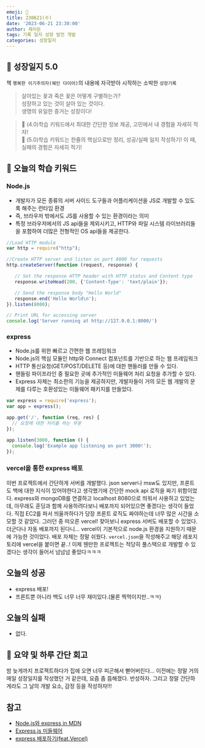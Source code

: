 ```yaml
---
emoji: 🌱
title: 230621(수)
date: '2023-06-21 23:30:00'
author: 제이든
tags: 기록 일지 성장 발전 개발
categories: 성장일지
---
```


## 🎄 성장일지 5.0

책 `행복한 이기주의자(웨인 다이어)`의 내용에 자극받아 시작하는 소박한 `성장기록`

> 살아있는 꽃과 죽은 꽃은 어떻게 구별하는가?<br/>
> 성장하고 있는 것이 살아 있는 것이다.<br/>
> 생명의 유일한 증거는 성장이다!

> 🌾 (4.0)학습 키워드에서 최대한 간단한 정보 제공, 고민에서 내 경험을 자세히 적자!<br/>
> 🥊 (5.0)학습 키워드는 한줄의 핵심으로만 정리, 성공/실패 일지 작성하기! 이 때, 실패의 경험은 자세히 적기!

## 🔑 오늘의 학습 키워드

### Node.js

- 개발자가 모든 종류의 서버 사이드 도구들과 어플리케이션을 JS로 개발할 수 있도록 해주는 런타임 환경
- 즉, 브라우저 밖에서도 JS를 사용할 수 있는 환경이라는 의미
- 특정 브라우저에서의 JS api들을 제외시키고, HTTP와 파일 시스템 라이브러리들을 포함하여 더많은 전형적인 OS api들을 제공한다.

```js
//Load HTTP module
var http = require("http");

//Create HTTP server and listen on port 8000 for requests
http.createServer(function (request, response) {

   // Set the response HTTP header with HTTP status and Content type
   response.writeHead(200, {'Content-Type': 'text/plain'});

   // Send the response body "Hello World"
   response.end('Hello World\n');
}).listen(8000);

// Print URL for accessing server
console.log('Server running at http://127.0.0.1:8000/')
```

### express

- Node.js를 위한 빠르고 간편한 웹 프레임워크
- Node.js의 핵심 모듈인 http와 Connect 컴포넌트를 기반으로 하는 웹 프레임워크
- HTTP 통신요청(GET/POST/DELETE 등)에 대한 핸들러를 만들 수 있다.
- 핸들링 파이프라인 중 필요한 곳에 추가적인 미들웨어 처리 요청을 추가할 수 있다.
- Express 자체는 최소한의 기능을 제공하지만, 개발자들이 거의 모든 웹 개발의 문제를 다루는 호환성있는 미들웨어 패키지를 만들었다.

```js
var express = require('express');
var app = express();

app.get('/', function (req, res) {
  // 요청에 대한 처리를 하는 부분
});

app.listen(3000, function () {
  console.log('Example app listening on port 3000!');
});
```

### vercel을 통한 express 배포

이번 프로젝트에서 간단하게 서버를 개발했다. json server나 msw도 있지만, 프론트도 백에 대한 지식이 있어야한다고 생각했기에 간단한 mock api 로직을 짜기 위함이었다.
express와 mongoDB를 연결하고 localhost 8080으로 띄워서 사용하고 있었는데, 아무래도 훈딩과 함께 사용하려다보니 배포까지 되어있으면 좋겠다는 생각이 들었다.
직접 EC2를 파서 띄울까하다가 당장 프론트 로직도 짜야하는데 너무 많은 시간을 소모할 것 같았다. 그러던 중 떠오른 vercel! 찾아보니 express 서버도 배포할 수 있었다.
더군다나 자동 배포까지 된다니... vercel이 기본적으로 node.js 환경을 지원하기 때문에 가능한 것이었다. 배포 자체는 정말 쉬웠다. `vercel.json`을 작성해주고 해당 레포지토리에 
vercel을 붙이면 끝..! 이제 웬만한 프로젝트는 적당히 풀스택으로 개발할 수 있겠다는 생각이 들어서 넘넘넘 좋았다ㅋㅋㅋ

## 오늘의 성공

- express 배포!
- 프론트뿐 아니라 백도 너무 너무 재미있다.(물론 찍먹이지만..ㅋㅋ)

## 오늘의 실패

- 없다.

## 📝 요약 및 하루 간단 회고

밤 늦게까지 프로젝트하다가 집에 오면 너무 피곤해서 뻗어버린다... 이전에는 정말 거의 매일 성장일지를 작성했던 거 같은데, 요즘 좀 뜸해졌다. 반성하자.
그리고 정말 간단하게라도 그 날의 개발 요소, 감정 등을 작성하자!!!

## 참고

- [Node.js와 express in MDN](https://developer.mozilla.org/ko/docs/Learn/Server-side/Express_Nodejs/Introduction)
- [Express.js 미들웨어](https://expressjs.com/en/resources/middleware.html)
- [express 배포하기(feat.Vercel)](https://dev.to/hte305/deploy-express-js-app-to-vercel-38jb)

```toc

```
